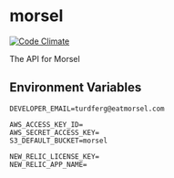 morsel
==========

[![Code Climate](https://codeclimate.com/repos/52b35105f3ea0062e700353a/badges/ff8fda8c47176e04cee8/gpa.png)](https://codeclimate.com/repos/52b35105f3ea0062e700353a/feed)

The API for Morsel

## Environment Variables

```
DEVELOPER_EMAIL=turdferg@eatmorsel.com

AWS_ACCESS_KEY_ID=
AWS_SECRET_ACCESS_KEY=
S3_DEFAULT_BUCKET=morsel

NEW_RELIC_LICENSE_KEY=
NEW_RELIC_APP_NAME=
```
